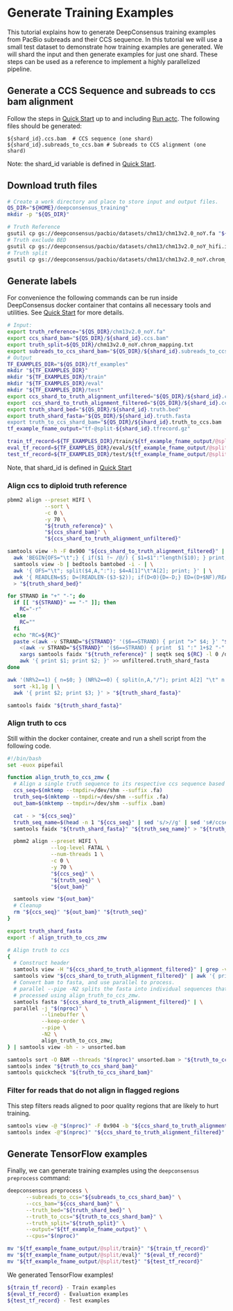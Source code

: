 # Generate Training Examples

This tutorial explains how to generate DeepConsensus training examples from
PacBio subreads and their CCS sequence. In this tutorial we will use a small
test dataset to demonstrate how training examples are generated. We will shard
the input and then generate examples for just one shard. These steps can be used
as a reference to implement a highly parallelized pipeline.

## Generate a CCS Sequence and subreads to ccs bam alignment

Follow the steps in [Quick Start](quick_start.md) up to and including
[Run actc](quick_start.md#run-actc). The following files should be generated:

```
${shard_id}.ccs.bam  # CCS sequence (one shard)
${shard_id}.subreads_to_ccs.bam # Subreads to CCS alignment (one shard)
```

Note: the shard_id variable is defined in [Quick Start](quick_start.md).

## Download truth files

```bash
# Create a work directory and place to store input and output files.
QS_DIR="${HOME}/deepconsensus_training"
mkdir -p "${QS_DIR}"
```

```bash
# Truth Reference
gsutil cp gs://deepconsensus/pacbio/datasets/chm13/chm13v2.0_noY.fa "${QS_DIR}"/
# Truth exclude BED
gsutil cp gs://deepconsensus/pacbio/datasets/chm13/chm13v2.0_noY_hifi.issues.bed "${QS_DIR}"/
# Truth split
gsutil cp gs://deepconsensus/pacbio/datasets/chm13/chm13v2.0_noY.chrom_mapping.txt "${QS_DIR}"/
```

## Generate labels

For convenience the following commands can be run inside DeepConsensus docker
container that contains all necessary tools and utilities. See
[Quick Start](quick_start.md#running-the-docker-image) for more details.

```bash
# Input:
export truth_reference="${QS_DIR}/chm13v2.0_noY.fa"
export ccs_shard_bam="${QS_DIR}/${shard_id}.ccs.bam"
export truth_split=${QS_DIR}/chm13v2.0_noY.chrom_mapping.txt
export subreads_to_ccs_shard_bam="${QS_DIR}/${shard_id}.subreads_to_ccs.bam"
# Output
TF_EXAMPLES_DIR="${QS_DIR}/tf_examples"
mkdir "${TF_EXAMPLES_DIR}"
mkdir "${TF_EXAMPLES_DIR}/train"
mkdir "${TF_EXAMPLES_DIR}/eval"
mkdir "${TF_EXAMPLES_DIR}/test"
export ccs_shard_to_truth_alignment_unfiltered="${QS_DIR}/${shard_id}.ccs_to_truth_ref.unfiltered.bam"
export  ccs_shard_to_truth_alignment_filtered="${QS_DIR}/${shard_id}.ccs_to_truth_ref.filtered.bam"
export truth_shard_bed="${QS_DIR}/${shard_id}.truth.bed"
export truth_shard_fasta="${QS_DIR}/${shard_id}.truth.fasta
export truth_to_ccs_shard_bam="${QS_DIR}/${shard_id}.truth_to_ccs.bam
tf_example_fname_output="tf-@split-${shard_id}.tfrecord.gz"

train_tf_record=${TF_EXAMPLES_DIR}/train/${tf_example_fname_output/@split/train}
eval_tf_record=${TF_EXAMPLES_DIR}/eval/${tf_example_fname_output/@split/eval}
test_tf_record=${TF_EXAMPLES_DIR}/test/${tf_example_fname_output/@split/test}

```

Note, that shard_id is defined in [Quick Start](quick_start.md)

### Align ccs to diploid truth reference

```bash
pbmm2 align --preset HIFI \
            --sort \
            -c 0 \
            -y 70 \
            "${truth_reference}" \
            "${ccs_shard_bam}" \
            "${ccs_shard_to_truth_alignment_unfiltered}"

samtools view -h -F 0x900 "${ccs_shard_to_truth_alignment_filtered}" | \
  awk 'BEGIN{OFS="\t";} { if($1 !~ /@/) { $1=$1":"length($10); } print; }' | \
  samtools view -b | bedtools bamtobed -i - | \
  awk '{ OFS="\t"; split($4,A,":"); $4=A[1]"\t"A[2]; print; }' | \
  awk '{ READLEN=$5; D=(READLEN-($3-$2)); if(D<0){D=-D;} ED=(D+$NF)/READLEN; { print $1 "\t" $2 "\t" $3 "\t" $4 "\t" ED "\t" $7; } }' \
  > "${truth_shard_bed}"

for STRAND in "+" "-"; do
  if [[ "${STRAND}" == "-" ]]; then
    RC="-r"
  else
    RC=""
  fi
  echo "RC=${RC}"
  paste <(awk -v STRAND="${STRAND}" '($6==STRAND) { print ">" $4; }' "${truth_shard_bed}" | sed -e 's%/ccs%/truth%') \
    <(awk -v STRAND="${STRAND}" '($6==STRAND) { print  $1 ":" 1+$2 "-" $3; }' "${truth_shard_bed}" | \
    xargs samtools faidx "${truth_reference}" | seqtk seq ${RC} -l 0 /dev/stdin | grep -v '>') | \
    awk '{ print $1; print $2; }' >> unfiltered.truth_shard_fasta
done

awk '(NR%2==1) { n=$0; } (NR%2==0) { split(n,A,"/"); print A[2] "\t" n "\t" $0; }' unfiltered.truth_shard_fasta | \
  sort -k1,1g | \
  awk '{ print $2; print $3; }' > "${truth_shard_fasta}"

samtools faidx "${truth_shard_fasta}"
```

### Align truth to ccs

Still within the docker container, create and run a shell script from the
following code.

```bash
#!/bin/bash
set -euox pipefail

function align_truth_to_ccs_zmw {
  # Align a single truth sequence to its respective ccs sequence based on ZMW.
  ccs_seq=$(mktemp --tmpdir=/dev/shm --suffix .fa)
  truth_seq=$(mktemp --tmpdir=/dev/shm --suffix .fa)
  out_bam=$(mktemp --tmpdir=/dev/shm --suffix .bam)

  cat - > "${ccs_seq}"
  truth_seq_name=$(head -n 1 "${ccs_seq}" | sed 's/>//g' | sed 's#/ccs#/truth#g')
  samtools faidx "${truth_shard_fasta}" "${truth_seq_name}" > "${truth_seq}"

  pbmm2 align --preset HIFI \
              --log-level FATAL \
              --num-threads 1 \
              -c 0 \
              -y 70 \
              "${ccs_seq}" \
              "${truth_seq}" \
              "${out_bam}"

  samtools view "${out_bam}"
  # Cleanup
  rm "${ccs_seq}" "${out_bam}" "${truth_seq}"
}

export truth_shard_fasta
export -f align_truth_to_ccs_zmw

# Align truth to ccs
{
  # Construct header
  samtools view -H "${ccs_shard_to_truth_alignment_filtered}" | grep -v '@SQ';
  samtools view "${ccs_shard_to_truth_alignment_filtered}" | awk '{ print "@SQ\tSN:" $1 "\tLN:" length($10) }' | sort | uniq;
  # Convert bam to fasta, and use parallel to process.
  # parallel --pipe -N2 splits the fasta into individual sequences that are
  # processed using align_truth_to_ccs_zmw.
  samtools fasta "${ccs_shard_to_truth_alignment_filtered}" | \
  parallel -j "$(nproc)" \
           --linebuffer \
           --keep-order \
           --pipe \
           -N2 \
           align_truth_to_ccs_zmw;
} | samtools view -bh - > unsorted.bam

samtools sort -O BAM --threads "$(nproc)" unsorted.bam > "${truth_to_ccs_shard_bam}"
samtools index "${truth_to_ccs_shard_bam}"
samtools quickcheck "${truth_to_ccs_shard_bam}"
```

### Filter for reads that do not align in flagged regions

This step filters reads aligned to poor quality regions that are likely to hurt
training.

```bash
samtools view -@ "$(nproc)" -F 0x904 -b "${ccs_shard_to_truth_alignment_unfiltered}" > "${ccs_shard_to_truth_alignment_filtered}"
samtools index -@"$(nproc)" "${ccs_shard_to_truth_alignment_filtered}"
```

## Generate TensorFlow examples

Finally, we can generate training examples using the `deepconsensus preprocess`
command:

```bash
deepconsensus preprocess \
      --subreads_to_ccs="${subreads_to_ccs_shard_bam}" \
      --ccs_bam="${ccs_shard_bam}" \
      --truth_bed="${truth_shard_bed}" \
      --truth_to_ccs="${truth_to_ccs_shard_bam}" \
      --truth_split="${truth_split}" \
      --output="${tf_example_fname_output}" \
      --cpus="$(nproc)"

mv "${tf_example_fname_output/@split/train}" "${train_tf_record}"
mv "${tf_example_fname_output/@split/eval}" "${eval_tf_record}"
mv "${tf_example_fname_output/@split/test}" "${test_tf_record}"
```

We generated TensorFlow examples!

```bash
${train_tf_record} - Train examples
${eval_tf_record} - Evaluation examples
${test_tf_record} - Test examples
```
